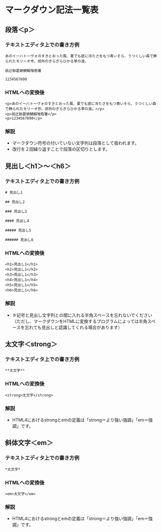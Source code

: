 # マークダウン記法一覧表

## 段落＜p＞

### テキストエディタ上での書き方例

```
あのイーハトーヴォのすきとおった風、夏でも底に冷たさをもつ青いそら、うつくしい森で飾られたモリーオ市、郊外のぎらぎらひかる草の波。

祇辻飴葛蛸鯖鰯噌庖箸

1234567890
```

### HTMLへの変換後

```
<p>あのイーハトーヴォのすきとおった風、夏でも底に冷たさをもつ青いそら、うつくしい森で飾られたモリーオ市、郊外のぎらぎらひかる草の波。</p>
<p>祇辻飴葛蛸鯖鰯噌庖箸</p>
<p>1234567890</p>
```

### 解説

* マークダウン符号の付いていない文字列は段落として扱われます。
* 改行を２回繰り返すことで段落の区切りとします。

## 見出し＜h1＞〜＜h6＞

### テキストエディタ上での書き方例

```
# 見出し1

## 見出し2

### 見出し3

#### 見出し4

##### 見出し5

###### 見出し6
```

### HTMLへの変換後

```
<h1>見出し1</h1>
<h2>見出し1</h2>
<h3>見出し1</h3>
<h4>見出し1</h4>
<h5>見出し1</h5>
<h6>見出し1</h6>
```

### 解説

* ＃記号と見出し文字列との間に入れる半角スペースを忘れないでください（ただし、マークダウンをHTMLに変換するプログラムによっては半角スペースを忘れても見出しと認識してくれる場合があります）

## 太文字＜strong＞

### テキストエディタ上での書き方例

```
**太文字**
```

### HTMLへの変換後

```
<strong>太文字</strong>
```

### 解説

* HTML4におけるstrongとemの定義は「strong＝より強い強調」「em＝強調」です。

## 斜体文字＜em＞

### テキストエディタ上での書き方例

```
*太文字*
```

### HTMLへの変換後

```
<em>太文字</em>
```

### 解説

* HTML4におけるstrongとemの定義は「strong＝より強い強調」「em＝強調」です。